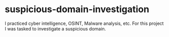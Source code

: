 # suspicious-domain-investigation
I practiced cyber intelligence, OSINT, Malware analysis, etc. For this project I was tasked to investigate a suspicious domain.

